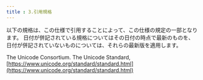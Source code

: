 ```yaml
---
title : 3.引用規格
---
```


以下の規格は、この仕様で引用することによって、この仕様の規定の一部となります。
日付が併記されている規格についてはその日付の時点で最新のものを、日付が併記されていないものについては、それらの最新版を適用します。

The Unicode Consortium. The Unicode Standard, 
[https://www.unicode.org/standard/standard.html](https://www.unicode.org/standard/standard.html)
